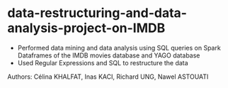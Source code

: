 # data-restructuring-and-data-analysis-project-on-IMDB
* Performed data mining and data analysis using SQL queries on Spark Dataframes of the IMDB movies database and YAGO database
* Used Regular Expressions and SQL to restructure the data 

Authors: Célina KHALFAT, Inas KACI, Richard UNG, Nawel ASTOUATI
